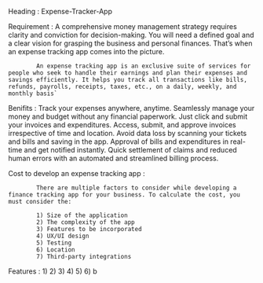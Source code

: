 Heading : Expense-Tracker-App

Requirement :
            A comprehensive money management strategy requires clarity and conviction for        decision-making. You will need a defined goal and a clear vision for grasping the         business and personal finances. That’s when an expense tracking app comes into the picture. 

            An expense tracking app is an exclusive suite of services for people who seek to handle their earnings and plan their expenses and savings efficiently. It helps you track all transactions like bills, refunds, payrolls, receipts, taxes, etc., on a daily, weekly, and monthly basis`

Benifits :  Track your expenses anywhere, anytime.
            Seamlessly manage your money and budget without any financial paperwork. Just click and submit your invoices and expenditures. 
            Access, submit, and approve invoices irrespective of time and location. 
            Avoid data loss by scanning your tickets and bills and saving in the app. 
            Approval of bills and expenditures in real-time and get notified instantly.
            Quick settlement of claims and reduced human errors with an automated and streamlined billing process.
           
Cost to develop an expense tracking app : 

            There are multiple factors to consider while developing a finance tracking app for your business. To calculate the cost, you must consider the:

            1) Size of the application 
            2) The complexity of the app
            3) Features to be incorporated
            4) UX/UI design
            5) Testing
            6) Location
            7) Third-party integrations 

Features : 
            1) 
            2) 
            3) 
            4) 
            5) 
            6) b        
